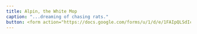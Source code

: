 ```yaml
---
title: Alpin, the White Mop
caption: "...dreaming of chasing rats."
button: <form action="https://docs.google.com/forms/u/1/d/e/1FAIpQLSdIcoWfl-P-6aqt1zNYb-ACz6o7zdAPq_1-FysywAXXPhDqTQ/formResponse" method="post"><div class="form-element"></div><span>Votes</span><input type="text" name="entry.1922137606" required placeholder="$"></br><button type="submit" name="button">Cast Votes</button></form>
---
```

